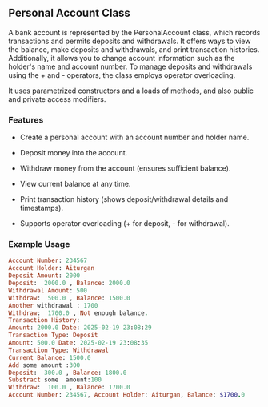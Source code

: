 ## Personal Account Class

A bank account is represented by the PersonalAccount class, which records transactions and permits deposits and withdrawals. It offers ways to view the balance, make deposits and withdrawals, and print transaction histories. Additionally, it allows you to change account information such as the holder's name and account number. To manage deposits and withdrawals using the + and - operators, the class employs operator overloading.

It uses parametrized constructors and a loads of methods, and also public and private access modifiers. 

### Features

- Create a personal account with an account number and holder name.

- Deposit money into the account.

- Withdraw money from the account (ensures sufficient balance).

- View current balance at any time.

- Print transaction history (shows deposit/withdrawal details and timestamps).

- Supports operator overloading (+ for deposit, - for withdrawal).


### Example Usage
``` ruby
Account Number: 234567
Account Holder: Aiturgan
Deposit Amount: 2000 
Deposit:  2000.0 , Balance: 2000.0
Withdrawal Amount: 500
Withdraw:  500.0 , Balance: 1500.0
Another withdrawal : 1700
Withdraw:  1700.0 , Not enough balance.
Transaction History:
Amount: 2000.0 Date: 2025-02-19 23:08:29
Transaction Type: Deposit
Amount: 500.0 Date: 2025-02-19 23:08:35
Transaction Type: Withdrawal
Current Balance: 1500.0
Add some amount :300
Deposit:  300.0 , Balance: 1800.0
Substract some  amount:100
Withdraw:  100.0 , Balance: 1700.0
Account Number: 234567, Account Holder: Aiturgan, Balance: $1700.0
```
